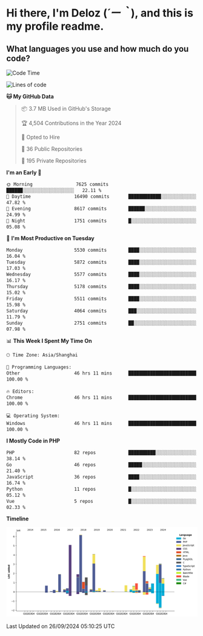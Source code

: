 # **Hi there, I'm Deloz (*´ー｀*), and this is my profile readme.**

## **What languages you use and how much do you code?**

<!--START_SECTION:waka-->
![Code Time](http://img.shields.io/badge/Code%20Time-4%2C718%20hrs%2045%20mins-blue)

![Lines of code](https://img.shields.io/badge/From%20Hello%20World%20I%27ve%20Written-40.9%20million%20lines%20of%20code-blue)

**🐱 My GitHub Data** 

> 📦 3.7 MB Used in GitHub's Storage 
 > 
> 🏆 4,504 Contributions in the Year 2024
 > 
> 💼 Opted to Hire
 > 
> 📜 36 Public Repositories 
 > 
> 🔑 195 Private Repositories 
 > 
**I'm an Early 🐤** 

```text
🌞 Morning                7625 commits        ██████░░░░░░░░░░░░░░░░░░░   22.11 % 
🌆 Daytime                16490 commits       ████████████░░░░░░░░░░░░░   47.82 % 
🌃 Evening                8617 commits        ██████░░░░░░░░░░░░░░░░░░░   24.99 % 
🌙 Night                  1751 commits        █░░░░░░░░░░░░░░░░░░░░░░░░   05.08 % 
```
📅 **I'm Most Productive on Tuesday** 

```text
Monday                   5530 commits        ████░░░░░░░░░░░░░░░░░░░░░   16.04 % 
Tuesday                  5872 commits        ████░░░░░░░░░░░░░░░░░░░░░   17.03 % 
Wednesday                5577 commits        ████░░░░░░░░░░░░░░░░░░░░░   16.17 % 
Thursday                 5178 commits        ████░░░░░░░░░░░░░░░░░░░░░   15.02 % 
Friday                   5511 commits        ████░░░░░░░░░░░░░░░░░░░░░   15.98 % 
Saturday                 4064 commits        ███░░░░░░░░░░░░░░░░░░░░░░   11.79 % 
Sunday                   2751 commits        ██░░░░░░░░░░░░░░░░░░░░░░░   07.98 % 
```


📊 **This Week I Spent My Time On** 

```text
🕑︎ Time Zone: Asia/Shanghai

💬 Programming Languages: 
Other                    46 hrs 11 mins      █████████████████████████   100.00 % 

🔥 Editors: 
Chrome                   46 hrs 11 mins      █████████████████████████   100.00 % 

💻 Operating System: 
Windows                  46 hrs 11 mins      █████████████████████████   100.00 % 
```

**I Mostly Code in PHP** 

```text
PHP                      82 repos            ██████████░░░░░░░░░░░░░░░   38.14 % 
Go                       46 repos            █████░░░░░░░░░░░░░░░░░░░░   21.40 % 
JavaScript               36 repos            ████░░░░░░░░░░░░░░░░░░░░░   16.74 % 
Python                   11 repos            █░░░░░░░░░░░░░░░░░░░░░░░░   05.12 % 
Vue                      5 repos             █░░░░░░░░░░░░░░░░░░░░░░░░   02.33 % 
```



**Timeline**

![Lines of Code chart](https://raw.githubusercontent.com/deloz/deloz/main/assets/bar_graph.png)


 Last Updated on 26/09/2024 05:10:25 UTC
<!--END_SECTION:waka-->
